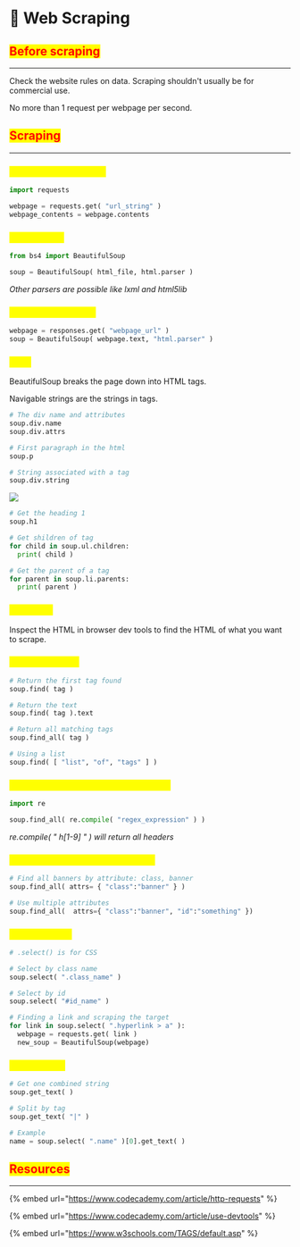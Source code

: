 # 🔽 Web Scraping

## <mark style="color:red;">Before scraping</mark>

***

Check the website rules on data. Scraping shouldn't usually be for commercial use.

No more than 1 request per webpage per second.

## <mark style="color:red;">Scraping</mark>

***

### <mark style="color:yellow;">Getting a URL request</mark>

```python
import requests

webpage = requests.get( "url_string" )
webpage_contents = webpage.contents
```

### <mark style="color:yellow;">Import Soup</mark>

```python
from bs4 import BeautifulSoup

soup = BeautifulSoup( html_file, html.parser )
```

_Other parsers are possible like lxml and html5lib_

### <mark style="color:yellow;">Scraping with Soup</mark>

```python
webpage = responses.get( "webpage_url" )
soup = BeautifulSoup( webpage.text, "html.parser" )
```

### <mark style="color:yellow;">Tags</mark>

BeautifulSoup breaks the page down into HTML tags.

Navigable strings are the strings in tags.

```python
# The div name and attributes
soup.div.name
soup.div.attrs

# First paragraph in the html
soup.p

# String associated with a tag
soup.div.string
```

![](https://t20664121.p.clickup-attachments.com/t20664121/8c0d2f9f-46a6-47cf-8e6c-25ca809f246a/image.png)

```python
# Get the heading 1
soup.h1

# Get shildren of tag
for child in soup.ul.children:
  print( child )

# Get the parent of a tag
for parent in soup.li.parents:
  print( parent )
```

### <mark style="color:yellow;">Dev Tools</mark>

Inspect the HTML in browser dev tools to find the HTML of what you want to scrape.

### <mark style="color:yellow;">Finding content</mark>

```python
# Return the first tag found
soup.find( tag )

# Return the text
soup.find( tag ).text

# Return all matching tags
soup.find_all( tag )

# Using a list
soup.find( [ "list", "of", "tags" ] )
```

### <mark style="color:yellow;">Using regex in soup find and find\_all</mark>

```python
import re

soup.find_all( re.compile( "regex_expression" ) )
```

_re.compile( " h\[1-9] " ) will return all headers_

### <mark style="color:yellow;">Using attributes to find elements</mark>

```python
# Find all banners by attribute: class, banner
soup.find_all( attrs= { "class":"banner" } )

# Use multiple attributes
soup.find_all(  attrs={ "class":"banner", "id":"something" })
```

### <mark style="color:yellow;">CSS Selection</mark>

```python
# .select() is for CSS

# Select by class name
soup.select( ".class_name" )

# Select by id
soup.select( "#id_name" )

# Finding a link and scraping the target
for link in soup.select( ".hyperlink > a" ):
  webpage = requests.get( link )
  new_soup = BeautifulSoup(webpage)
```

### <mark style="color:yellow;">Reading text</mark>

```python
# Get one combined string
soup.get_text( )

# Split by tag
soup.get_text( "|" )

# Example
name = soup.select( ".name" )[0].get_text( )
```

## <mark style="color:red;">Resources</mark>

***

{% embed url="https://www.codecademy.com/article/http-requests" %}

{% embed url="https://www.codecademy.com/article/use-devtools" %}

{% embed url="https://www.w3schools.com/TAGS/default.asp" %}
